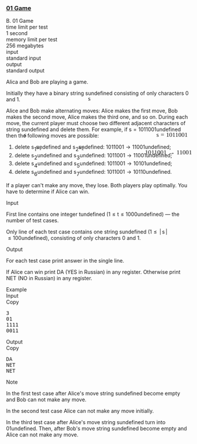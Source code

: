 <h3><a href="https://codeforces.com/contest/1373/problem/B" target="_blank" rel="noopener noreferrer">01 Game</a></h3>
<div class="header"><div class="title">B. 01 Game</div><div class="time-limit"><div class="property-title">time limit per test</div>1 second</div><div class="memory-limit"><div class="property-title">memory limit per test</div>256 megabytes</div><div class="input-file input-standard"><div class="property-title">input</div>standard input</div><div class="output-file output-standard"><div class="property-title">output</div>standard output</div></div><div><p>Alica and Bob are playing a game.</p><p>Initially they have a binary string <span class="MathJax_Preview" style="color: inherit;"><span class="MJXp-math" id="MJXp-Span-1"><span class="MJXp-mi MJXp-italic" id="MJXp-Span-2">s</span></span></span><span class="MathJax MathJax_Processed" id="MathJax-Element-1-Frame" tabindex="0" style=""><nobr><span class="math" id="MathJax-Span-1"><span style="display: inline-block; position: relative; width: 0em; height: 0px; font-size: 122%;"><span style="position: absolute;"><span class="mrow" id="MathJax-Span-2"><span class="mi" id="MathJax-Span-3" style="font-family: MathJax_Math-italic;">s</span></span></span></span></span></nobr></span>undefined consisting of only characters <span class="tex-font-style-tt">0</span> and <span class="tex-font-style-tt">1</span>.</p><p>Alice and Bob make alternating moves: Alice makes the first move, Bob makes the second move, Alice makes the third one, and so on. During each move, the current player must choose two <span class="tex-font-style-bf">different adjacent</span> characters of string <span class="MathJax_Preview" style="color: inherit;"><span class="MJXp-math" id="MJXp-Span-3"><span class="MJXp-mi MJXp-italic" id="MJXp-Span-4">s</span></span></span><span class="MathJax MathJax_Processed" id="MathJax-Element-2-Frame" tabindex="0" style=""><nobr><span class="math" id="MathJax-Span-4"><span style="display: inline-block; position: relative; width: 0em; height: 0px; font-size: 122%;"><span style="position: absolute;"><span class="mrow" id="MathJax-Span-5"><span class="mi" id="MathJax-Span-6" style="font-family: MathJax_Math-italic;">s</span></span></span></span></span></nobr></span>undefined and delete them. For example, if <span class="MathJax_Preview" style="color: inherit;"><span class="MJXp-math" id="MJXp-Span-5"><span class="MJXp-mi MJXp-italic" id="MJXp-Span-6">s</span><span class="MJXp-mo" id="MJXp-Span-7" style="margin-left: 0.333em; margin-right: 0.333em;">=</span><span class="MJXp-mn" id="MJXp-Span-8">1011001</span></span></span><span class="MathJax MathJax_Processed" id="MathJax-Element-3-Frame" tabindex="0" style=""><nobr><span class="math" id="MathJax-Span-7"><span style="display: inline-block; position: relative; width: 0em; height: 0px; font-size: 122%;"><span style="position: absolute;"><span class="mrow" id="MathJax-Span-8"><span class="mi" id="MathJax-Span-9" style="font-family: MathJax_Math-italic;">s</span><span class="mo" id="MathJax-Span-10" style="font-family: MathJax_Main; padding-left: 0.296em;">=</span><span class="mn" id="MathJax-Span-11" style="font-family: MathJax_Main; padding-left: 0.296em;">1011001</span></span></span></span></span></nobr></span>undefined then the following moves are possible: </p><ol> <li> delete <span class="MathJax_Preview" style="color: inherit;"><span class="MJXp-math" id="MJXp-Span-9"><span class="MJXp-msubsup" id="MJXp-Span-10"><span class="MJXp-mi MJXp-italic" id="MJXp-Span-11" style="margin-right: 0.05em;">s</span><span class="MJXp-mn MJXp-script" id="MJXp-Span-12" style="vertical-align: -0.4em;">1</span></span></span></span><span class="MathJax MathJax_Processed" id="MathJax-Element-4-Frame" tabindex="0" style=""><nobr><span class="math" id="MathJax-Span-12"><span style="display: inline-block; position: relative; width: 0em; height: 0px; font-size: 122%;"><span style="position: absolute;"><span class="mrow" id="MathJax-Span-13"><span class="msubsup" id="MathJax-Span-14"><span style="display: inline-block; position: relative; width: 0.881em; height: 0px;"><span style="position: absolute; clip: rect(3.34em, 1000.41em, 4.16em, -999.997em); top: -3.978em; left: 0em;"><span class="mi" id="MathJax-Span-15" style="font-family: MathJax_Math-italic;">s</span><span style="display: inline-block; width: 0px; height: 3.984em;"></span></span><span style="position: absolute; top: -3.803em; left: 0.471em;"><span class="mn" id="MathJax-Span-16" style="font-size: 70.7%; font-family: MathJax_Main;">1</span><span style="display: inline-block; width: 0px; height: 3.984em;"></span></span></span></span></span></span></span></span></nobr></span>undefined and <span class="MathJax_Preview" style="color: inherit;"><span class="MJXp-math" id="MJXp-Span-13"><span class="MJXp-msubsup" id="MJXp-Span-14"><span class="MJXp-mi MJXp-italic" id="MJXp-Span-15" style="margin-right: 0.05em;">s</span><span class="MJXp-mn MJXp-script" id="MJXp-Span-16" style="vertical-align: -0.4em;">2</span></span></span></span><span class="MathJax MathJax_Processed" id="MathJax-Element-5-Frame" tabindex="0" style=""><nobr><span class="math" id="MathJax-Span-17"><span style="display: inline-block; position: relative; width: 0em; height: 0px; font-size: 122%;"><span style="position: absolute;"><span class="mrow" id="MathJax-Span-18"><span class="msubsup" id="MathJax-Span-19"><span style="display: inline-block; position: relative; width: 0.881em; height: 0px;"><span style="position: absolute; clip: rect(3.34em, 1000.41em, 4.16em, -999.997em); top: -3.978em; left: 0em;"><span class="mi" id="MathJax-Span-20" style="font-family: MathJax_Math-italic;">s</span><span style="display: inline-block; width: 0px; height: 3.984em;"></span></span><span style="position: absolute; top: -3.803em; left: 0.471em;"><span class="mn" id="MathJax-Span-21" style="font-size: 70.7%; font-family: MathJax_Main;">2</span><span style="display: inline-block; width: 0px; height: 3.984em;"></span></span></span></span></span></span></span></span></nobr></span>undefined: <span class="MathJax_Preview" style="color: inherit;"><span class="MJXp-math" id="MJXp-Span-17"><span class="MJXp-mrow" id="MJXp-Span-18"><span class="MJXp-mtext MJXp-bold" id="MJXp-Span-19">10</span></span><span class="MJXp-mn" id="MJXp-Span-20">11001</span><span class="MJXp-mo" id="MJXp-Span-21" style="margin-left: 0.333em; margin-right: 0.333em;">→</span><span class="MJXp-mn" id="MJXp-Span-22">11001</span></span></span><span class="MathJax MathJax_Processed" id="MathJax-Element-6-Frame" tabindex="0" style=""><nobr><span class="math" id="MathJax-Span-22"><span style="display: inline-block; position: relative; width: 0em; height: 0px; font-size: 122%;"><span style="position: absolute;"><span class="mrow" id="MathJax-Span-23"><span class="texatom" id="MathJax-Span-24"><span class="mrow" id="MathJax-Span-25"><span class="mtext" id="MathJax-Span-26" style="font-family: MathJax_Main-bold;">10</span></span></span><span class="mn" id="MathJax-Span-27" style="font-family: MathJax_Main;">11001</span><span class="mo" id="MathJax-Span-28" style="font-family: MathJax_Main; padding-left: 0.296em;">→</span><span class="mn" id="MathJax-Span-29" style="font-family: MathJax_Main; padding-left: 0.296em;">11001</span></span></span></span></span></nobr></span>undefined; </li><li> delete <span class="MathJax_Preview" style="color: inherit;"><span class="MJXp-math" id="MJXp-Span-23"><span class="MJXp-msubsup" id="MJXp-Span-24"><span class="MJXp-mi MJXp-italic" id="MJXp-Span-25" style="margin-right: 0.05em;">s</span><span class="MJXp-mn MJXp-script" id="MJXp-Span-26" style="vertical-align: -0.4em;">2</span></span></span></span><span class="MathJax MathJax_Processing" id="MathJax-Element-7-Frame" tabindex="0"></span>undefined and <span class="MathJax_Preview" style="color: inherit;"><span class="MJXp-math" id="MJXp-Span-27"><span class="MJXp-msubsup" id="MJXp-Span-28"><span class="MJXp-mi MJXp-italic" id="MJXp-Span-29" style="margin-right: 0.05em;">s</span><span class="MJXp-mn MJXp-script" id="MJXp-Span-30" style="vertical-align: -0.4em;">3</span></span></span></span><span class="MathJax MathJax_Processing" id="MathJax-Element-8-Frame" tabindex="0"></span>undefined: <span class="MathJax_Preview" style="color: inherit;"><span class="MJXp-math" id="MJXp-Span-31"><span class="MJXp-mn" id="MJXp-Span-32">1</span><span class="MJXp-mrow" id="MJXp-Span-33"><span class="MJXp-mtext MJXp-bold" id="MJXp-Span-34">01</span></span><span class="MJXp-mn" id="MJXp-Span-35">1001</span><span class="MJXp-mo" id="MJXp-Span-36" style="margin-left: 0.333em; margin-right: 0.333em;">→</span><span class="MJXp-mn" id="MJXp-Span-37">11001</span></span></span><span class="MathJax MathJax_Processing" id="MathJax-Element-9-Frame" tabindex="0"></span>undefined; </li><li> delete <span class="MathJax_Preview" style="color: inherit;"><span class="MJXp-math" id="MJXp-Span-38"><span class="MJXp-msubsup" id="MJXp-Span-39"><span class="MJXp-mi MJXp-italic" id="MJXp-Span-40" style="margin-right: 0.05em;">s</span><span class="MJXp-mn MJXp-script" id="MJXp-Span-41" style="vertical-align: -0.4em;">4</span></span></span></span><span class="MathJax MathJax_Processing" id="MathJax-Element-10-Frame" tabindex="0"></span>undefined and <span class="MathJax_Preview" style="color: inherit;"><span class="MJXp-math" id="MJXp-Span-42"><span class="MJXp-msubsup" id="MJXp-Span-43"><span class="MJXp-mi MJXp-italic" id="MJXp-Span-44" style="margin-right: 0.05em;">s</span><span class="MJXp-mn MJXp-script" id="MJXp-Span-45" style="vertical-align: -0.4em;">5</span></span></span></span><span class="MathJax MathJax_Processing" id="MathJax-Element-11-Frame" tabindex="0"></span>undefined: <span class="MathJax_Preview" style="color: inherit;"><span class="MJXp-math" id="MJXp-Span-46"><span class="MJXp-mn" id="MJXp-Span-47">101</span><span class="MJXp-mrow" id="MJXp-Span-48"><span class="MJXp-mtext MJXp-bold" id="MJXp-Span-49">10</span></span><span class="MJXp-mn" id="MJXp-Span-50">01</span><span class="MJXp-mo" id="MJXp-Span-51" style="margin-left: 0.333em; margin-right: 0.333em;">→</span><span class="MJXp-mn" id="MJXp-Span-52">10101</span></span></span><span class="MathJax MathJax_Processing" id="MathJax-Element-12-Frame" tabindex="0"></span>undefined; </li><li> delete <span class="MathJax_Preview" style="color: inherit;"><span class="MJXp-math" id="MJXp-Span-53"><span class="MJXp-msubsup" id="MJXp-Span-54"><span class="MJXp-mi MJXp-italic" id="MJXp-Span-55" style="margin-right: 0.05em;">s</span><span class="MJXp-mn MJXp-script" id="MJXp-Span-56" style="vertical-align: -0.4em;">6</span></span></span></span><span class="MathJax MathJax_Processing" id="MathJax-Element-13-Frame" tabindex="0"></span>undefined and <span class="MathJax_Preview" style="color: inherit;"><span class="MJXp-math" id="MJXp-Span-57"><span class="MJXp-msubsup" id="MJXp-Span-58"><span class="MJXp-mi MJXp-italic" id="MJXp-Span-59" style="margin-right: 0.05em;">s</span><span class="MJXp-mn MJXp-script" id="MJXp-Span-60" style="vertical-align: -0.4em;">7</span></span></span></span><span class="MathJax MathJax_Processing" id="MathJax-Element-14-Frame" tabindex="0"></span>undefined: <span class="MathJax_Preview" style="color: inherit;"><span class="MJXp-math" id="MJXp-Span-61"><span class="MJXp-mn" id="MJXp-Span-62">10110</span><span class="MJXp-mrow" id="MJXp-Span-63"><span class="MJXp-mtext MJXp-bold" id="MJXp-Span-64">01</span></span><span class="MJXp-mo" id="MJXp-Span-65" style="margin-left: 0.333em; margin-right: 0.333em;">→</span><span class="MJXp-mn" id="MJXp-Span-66">10110</span></span></span><span class="MathJax MathJax_Processing" id="MathJax-Element-15-Frame" tabindex="0"></span>undefined. </li></ol><p>If a player can't make any move, they lose. Both players play optimally. You have to determine if Alice can win.</p></div><div class="input-specification"><div class="section-title">Input</div><p>First line contains one integer <span class="MathJax_Preview" style="color: inherit;"><span class="MJXp-math" id="MJXp-Span-67"><span class="MJXp-mi MJXp-italic" id="MJXp-Span-68">t</span></span></span><span class="MathJax MathJax_Processing" id="MathJax-Element-16-Frame" tabindex="0"></span>undefined (<span class="MathJax_Preview" style="color: inherit;"><span class="MJXp-math" id="MJXp-Span-69"><span class="MJXp-mn" id="MJXp-Span-70">1</span><span class="MJXp-mo" id="MJXp-Span-71" style="margin-left: 0.333em; margin-right: 0.333em;">≤</span><span class="MJXp-mi MJXp-italic" id="MJXp-Span-72">t</span><span class="MJXp-mo" id="MJXp-Span-73" style="margin-left: 0.333em; margin-right: 0.333em;">≤</span><span class="MJXp-mn" id="MJXp-Span-74">1000</span></span></span><span class="MathJax MathJax_Processing" id="MathJax-Element-17-Frame" tabindex="0"></span>undefined)&nbsp;— the number of test cases.</p><p>Only line of each test case contains one string <span class="MathJax_Preview" style="color: inherit;"><span class="MJXp-math" id="MJXp-Span-75"><span class="MJXp-mi MJXp-italic" id="MJXp-Span-76">s</span></span></span><span class="MathJax MathJax_Processing" id="MathJax-Element-18-Frame" tabindex="0"></span>undefined (<span class="MathJax_Preview" style="color: inherit;"><span class="MJXp-math" id="MJXp-Span-77"><span class="MJXp-mn" id="MJXp-Span-78">1</span><span class="MJXp-mo" id="MJXp-Span-79" style="margin-left: 0.333em; margin-right: 0.333em;">≤</span><span class="MJXp-mrow" id="MJXp-Span-80"><span class="MJXp-mo" id="MJXp-Span-81" style="margin-left: 0.167em; margin-right: 0.167em;">|</span></span><span class="MJXp-mi MJXp-italic" id="MJXp-Span-82">s</span><span class="MJXp-mrow" id="MJXp-Span-83"><span class="MJXp-mo" id="MJXp-Span-84" style="margin-left: 0.167em; margin-right: 0.167em;">|</span></span><span class="MJXp-mo" id="MJXp-Span-85" style="margin-left: 0.333em; margin-right: 0.333em;">≤</span><span class="MJXp-mn" id="MJXp-Span-86">100</span></span></span><span class="MathJax MathJax_Processing" id="MathJax-Element-19-Frame" tabindex="0"></span>undefined), consisting of only characters <span class="tex-font-style-tt">0</span> and <span class="tex-font-style-tt">1</span>.</p></div><div class="output-specification"><div class="section-title">Output</div><p>For each test case print answer in the single line.</p><p>If Alice can win print <span class="tex-font-style-tt">DA</span> (YES in Russian) in any register. Otherwise print <span class="tex-font-style-tt">NET</span> (NO in Russian) in any register.</p></div><div class="sample-tests"><div class="section-title">Example</div><div class="sample-test"><div class="input"><div class="title">Input<div title="Copy" data-clipboard-target="#id009111740460707695" id="id009201108344376212" class="input-output-copier">Copy</div></div><pre id="id009111740460707695">3
01
1111
0011
</pre></div><div class="output"><div class="title">Output<div title="Copy" data-clipboard-target="#id009042299863454943" id="id006728326830948034" class="input-output-copier">Copy</div></div><pre id="id009042299863454943">DA
NET
NET
</pre></div></div></div><div class="note"><div class="section-title">Note</div><p>In the first test case after Alice's move string <span class="MathJax_Preview" style="color: inherit;"><span class="MJXp-math" id="MJXp-Span-87"><span class="MJXp-mi MJXp-italic" id="MJXp-Span-88">s</span></span></span><span class="MathJax MathJax_Processing" id="MathJax-Element-20-Frame" tabindex="0"></span>undefined become empty and Bob can not make any move.</p><p>In the second test case Alice can not make any move initially.</p><p>In the third test case after Alice's move string <span class="MathJax_Preview" style="color: inherit;"><span class="MJXp-math" id="MJXp-Span-89"><span class="MJXp-mi MJXp-italic" id="MJXp-Span-90">s</span></span></span><span class="MathJax MathJax_Processing" id="MathJax-Element-21-Frame" tabindex="0"></span>undefined turn into <span class="MathJax_Preview" style="color: inherit;"><span class="MJXp-math" id="MJXp-Span-91"><span class="MJXp-mn" id="MJXp-Span-92">01</span></span></span><span class="MathJax MathJax_Processing" id="MathJax-Element-22-Frame" tabindex="0"></span>undefined. Then, after Bob's move string <span class="MathJax_Preview" style="color: inherit;"><span class="MJXp-math" id="MJXp-Span-93"><span class="MJXp-mi MJXp-italic" id="MJXp-Span-94">s</span></span></span><span class="MathJax MathJax_Processing" id="MathJax-Element-23-Frame" tabindex="0"></span>undefined become empty and Alice can not make any move.</p></div>